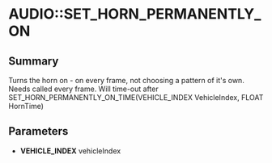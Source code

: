 # AUDIO::SET_HORN_PERMANENTLY_ON

## Summary
Turns the horn on - on every frame, not choosing a pattern of it's own.
Needs called every frame. Will time-out after SET_HORN_PERMANENTLY_ON_TIME(VEHICLE_INDEX VehicleIndex, FLOAT HornTime)

## Parameters
* **VEHICLE_INDEX** vehicleIndex